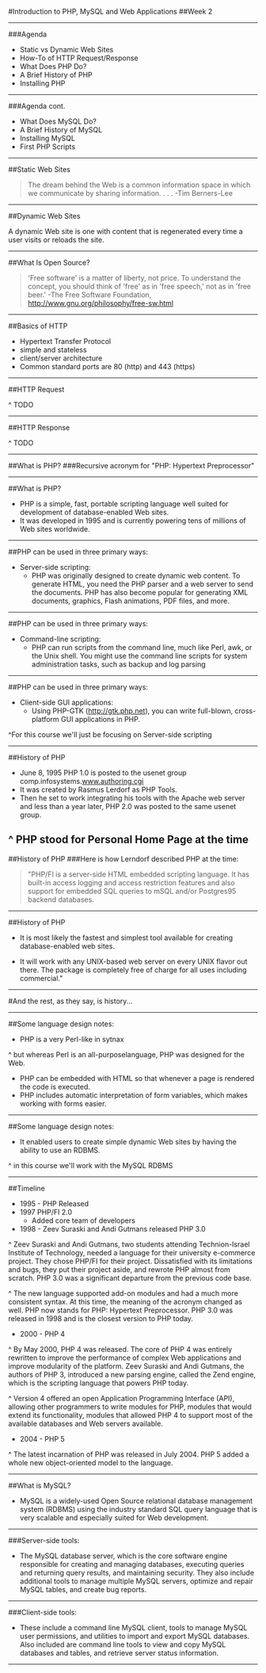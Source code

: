 #Introduction to PHP, MySQL and Web Applications
##Week 2

----
###Agenda 
- Static vs Dynamic Web Sites
- How-To of HTTP Request/Response
- What Does PHP Do?
- A Brief History of PHP
- Installing PHP

----
###Agenda cont.
- What Does MySQL Do?
- A Brief History of MySQL
- Installing MySQL
- First PHP Scripts

---
##Static Web Sites

> The dream behind the Web is a common information space in which we communicate by sharing information. . . .
  -Tim Berners-Lee

---
##Dynamic Web Sites

A dynamic Web site is one with content that is regenerated every time a user visits or reloads the site.

---
##What Is Open Source?

> 'Free software' is a matter of liberty, not price. To understand the concept, you should think of 'free' as in 'free speech,' not as in 'free beer.'
  -The Free Software Foundation, http://www.gnu.org/philosophy/free-sw.html

---
##Basics of HTTP
* Hypertext Transfer Protocol
* simple and stateless
* client/server architecture 
* Common standard ports are 80 (http) and 443 (https)

---
##HTTP Request

^ TODO

---
##HTTP Response

^ TODO

---
##What is PHP?
###Recursive acronym for "PHP: Hypertext Preprocessor"

---
##What is PHP?
* PHP is a simple, fast, portable scripting language well suited for development of database-enabled Web sites. 
* It was developed in 1995 and is currently powering tens of millions of Web sites worldwide.

---
##PHP can be used in three primary ways:
* Server-side scripting:
  * PHP was originally designed to create dynamic web content. To generate HTML, you need the PHP parser and a web server to send the documents. PHP has also become popular for generating XML documents, graphics, Flash animations, PDF files, and more.

---
##PHP can be used in three primary ways:
* Command-line scripting:
  * PHP can run scripts from the command line, much like Perl, awk, or the Unix shell. You might use the command line scripts for system administration tasks, such as backup and log parsing

---
##PHP can be used in three primary ways:
* Client-side GUI applications:
  * Using PHP-GTK (http://gtk.php.net), you can write full-blown, cross-platform GUI applications in PHP.

^For this course we'll just be focusing on Server-side scripting

---
##History of PHP
* June 8, 1995 PHP 1.0 is posted to the usenet group comp.infosystems.www.authoring.cgi
* It was created by Rasmus Lerdorf as PHP Tools.
* Then he set to work integrating his tools with the Apache web server and less than a year later, PHP 2.0 was posted to the same usenet group.

^ PHP stood for Personal Home Page at the time
---
##History of PHP
###Here is how Lerndorf described PHP at the time:
> "PHP/FI is a server-side HTML embedded scripting language. It has built-in access logging and access restriction features and also support for embedded SQL queries to mSQL and/or Postgres95 backend databases.

---
##History of PHP
* It is most likely the fastest and simplest tool available for creating database-enabled web sites.

* It will work with any UNIX-based web server on every UNIX flavor out there. The package is completely free of charge for all uses including commercial."

---
#And the rest, as they say, is history...

---
##Some language design notes:
* PHP is a very Perl-like in sytnax

^ but whereas Perl is an all-purposelanguage, PHP was designed for the Web. 

* PHP can be embedded with HTML so that whenever a page is rendered the code is executed.
* PHP includes automatic interpretation of form variables, which makes working with forms easier.

---
##Some language design notes:
* It enabled users to create simple dynamic Web sites by having the ability to use an RDBMS.

^ in this course we'll work with the MySQL RDBMS

---
##Timeline
* 1995 - PHP Released
* 1997 PHP/FI 2.0
  * Added core team of developers
* 1998 - Zeev Suraski and Andi Gutmans released PHP 3.0

^ Zeev Suraski and Andi Gutmans, two students attending Technion-Israel Institute of Technology, needed a language for their university e-commerce project. They chose PHP/FI for their project. Dissatisfied with its limitations and bugs, they put their project aside, and rewrote PHP almost from scratch. PHP 3.0 was a significant departure from the previous code base.

^ The new language supported add-on modules and had a much more consistent syntax. At this time, the meaning of the acronym changed as well. PHP now stands for PHP: Hypertext Preprocessor. PHP 3.0 was released in 1998 and is the closest version to PHP today.

* 2000 - PHP 4

^ By May 2000, PHP 4 was released. The core of PHP 4 was entirely rewritten to improve the performance of complex Web applications and improve modularity of the platform. Zeev Suraski and Andi Gutmans, the authors of PHP 3, introduced a new parsing engine, called the Zend engine, which is the scripting language that powers PHP today.

^ Version 4 offered an open Application Programming Interface (API), allowing other programmers to write modules for PHP, modules that would extend its functionality, modules that allowed PHP 4 to support most of the available databases and Web servers available.

* 2004 - PHP 5

^ The latest incarnation of PHP was released in July 2004. PHP 5 added a whole new object-oriented model to the language.

---
##What is MySQL?

* MySQL is a widely-used Open Source relational database management system (RDBMS) using the industry standard SQL query language that is very scalable and especially suited for Web development.

---
###Server-side tools: 
* The MySQL database server, which is the core software engine responsible for creating and managing databases, executing queries and returning query results, and maintaining security. They also include additional tools to manage multiple MySQL servers, optimize and repair MySQL tables, and create bug reports.

---
###Client-side tools: 
* These include a command line MySQL client, tools to manage MySQL user permissions, and utilities to import and export MySQL databases. Also included are command line tools to view and copy MySQL databases and tables, and retrieve server status information.

---


